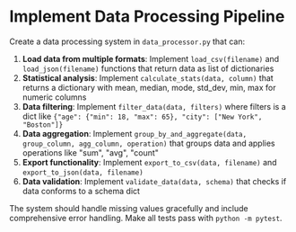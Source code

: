 # Implement Data Processing Pipeline

Create a data processing system in `data_processor.py` that can:

1. **Load data from multiple formats**: Implement `load_csv(filename)` and `load_json(filename)` functions that return data as list of dictionaries
2. **Statistical analysis**: Implement `calculate_stats(data, column)` that returns a dictionary with mean, median, mode, std_dev, min, max for numeric columns
3. **Data filtering**: Implement `filter_data(data, filters)` where filters is a dict like `{"age": {"min": 18, "max": 65}, "city": ["New York", "Boston"]}`
4. **Data aggregation**: Implement `group_by_and_aggregate(data, group_column, agg_column, operation)` that groups data and applies operations like "sum", "avg", "count"
5. **Export functionality**: Implement `export_to_csv(data, filename)` and `export_to_json(data, filename)`
6. **Data validation**: Implement `validate_data(data, schema)` that checks if data conforms to a schema dict

The system should handle missing values gracefully and include comprehensive error handling. Make all tests pass with `python -m pytest`.
